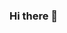 ### Hi there 👋

<!--
**donato-casiello/donato-casiello** is a ✨ _special_ ✨ repository because its `README.md` (this file) appears on your GitHub profile.

Here are some ideas to get you started:
- 🏫
- 🔭 I’m currently working on ...
- 🌱 I’m currently learning ...
- 👯 I’m looking to collaborate on ...
- 🤔 I’m looking for help with ...
- 💬 Ask me about ...
- 📫 How to reach me: ...
<picture>
 <source media="(prefers-color-scheme: dark)" srcset="YOUR-DARKMODE-IMAGE">
 <source media="(prefers-color-scheme: light)" srcset="YOUR-LIGHTMODE-IMAGE">
 <img alt="YOUR-ALT-TEXT" src="YOUR-DEFAULT-IMAGE">
</picture>
-->

